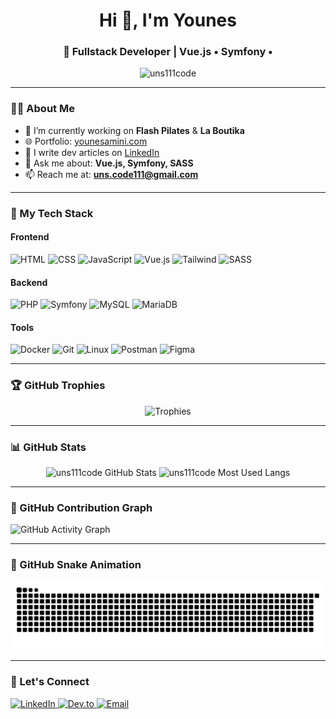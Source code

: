 <h1 align="center">Hi 👋, I'm Younes</h1>
<h3 align="center">🚀 Fullstack Developer | Vue.js • Symfony • </h3>

<p align="center">
  <img src="https://komarev.com/ghpvc/?username=uns111code&label=Profile%20views&color=0e75b6&style=flat" alt="uns111code" />
</p>

---

### 🧑‍💻 About Me

- 🔭 I’m currently working on **Flash Pilates** & **La Boutika**
- 🌐 Portfolio: [younesamini.com](https://www.younesamini.com/)
- 📝 I write dev articles on [LinkedIn](https://www.linkedin.com/in/younes-amini-82a555356/)
- 💬 Ask me about: **Vue.js, Symfony, SASS**
- 📫 Reach me at: **uns.code111@gmail.com**

---

### 🧰 My Tech Stack

#### Frontend
![HTML](https://img.shields.io/badge/-HTML5-E34F26?logo=html5&logoColor=white&style=flat)
![CSS](https://img.shields.io/badge/-CSS3-1572B6?logo=css3&logoColor=white&style=flat)
![JavaScript](https://img.shields.io/badge/-JavaScript-F7DF1E?logo=javascript&logoColor=black&style=flat)
![Vue.js](https://img.shields.io/badge/-Vue.js-4FC08D?logo=vuedotjs&logoColor=white&style=flat)
![Tailwind](https://img.shields.io/badge/-TailwindCSS-38B2AC?logo=tailwindcss&logoColor=white&style=flat)
![SASS](https://img.shields.io/badge/-SASS-CC6699?logo=sass&logoColor=white&style=flat)

#### Backend
![PHP](https://img.shields.io/badge/-PHP-777BB4?logo=php&logoColor=white&style=flat)
![Symfony](https://img.shields.io/badge/-Symfony-1572B6?logo=symfony&logoColor=white&style=flat)
![MySQL](https://img.shields.io/badge/-MySQL-4479A1?logo=mysql&logoColor=white&style=flat)
![MariaDB](https://img.shields.io/badge/-MariaDB-003545?logo=mariadb&logoColor=white&style=flat)

#### Tools
![Docker](https://img.shields.io/badge/-Docker-2496ED?logo=docker&logoColor=white&style=flat)
![Git](https://img.shields.io/badge/-Git-F05032?logo=git&logoColor=white&style=flat)
![Linux](https://img.shields.io/badge/-Linux-FCC624?logo=linux&logoColor=black&style=flat)
![Postman](https://img.shields.io/badge/-Postman-FF6C37?logo=postman&logoColor=white&style=flat)
![Figma](https://img.shields.io/badge/-Figma-F24E1E?logo=figma&logoColor=white&style=flat)

---

### 🏆 GitHub Trophies
<p align="center">
  <img src="https://github-profile-trophy.vercel.app/?username=uns111code&theme=gruvbox&column=7&margin-w=10&no-bg=true" alt="Trophies" />
</p>

---

### 📊 GitHub Stats

<p align="center">
  <img src="https://github-readme-stats.vercel.app/api?username=uns111code&show_icons=true&theme=tokyonight&hide=issues,contribs&hide_rank=false" alt="uns111code GitHub Stats" />
  <img src="https://github-readme-stats.vercel.app/api/top-langs/?username=uns111code&layout=compact&theme=tokyonight" alt="uns111code Most Used Langs" />
</p>

---

### 🔁 GitHub Contribution Graph

![GitHub Activity Graph](https://github-readme-activity-graph.vercel.app/graph?username=uns111code&theme=tokyo-night)

---

### 🐍 GitHub Snake Animation

<p align="center">
  <img src="https://github.com/uns111code/snk/blob/output/github-contribution-grid-snake-dark.svg" alt="snake gif" />
</p>

---

### 🔗 Let's Connect

<p align="left">
  <a href="https://linkedin.com/in/younes-amini-82a555356" target="_blank">
    <img src="https://img.shields.io/badge/LinkedIn-0077B5?logo=linkedin&logoColor=white" alt="LinkedIn" />
  </a>
  <a href="https://dev.to/younes_amini_9ca6d523d301" target="_blank">
    <img src="https://img.shields.io/badge/DEV.to-0A0A0A?logo=devdotto&logoColor=white" alt="Dev.to" />
  </a>
  <a href="mailto:uns.code111@gmail.com">
    <img src="https://img.shields.io/badge/Email-D14836?logo=gmail&logoColor=white" alt="Email" />
  </a>
</p>

<!-- BLOG-POST-LIST:START -->
<!-- BLOG-POST-LIST:END -->
